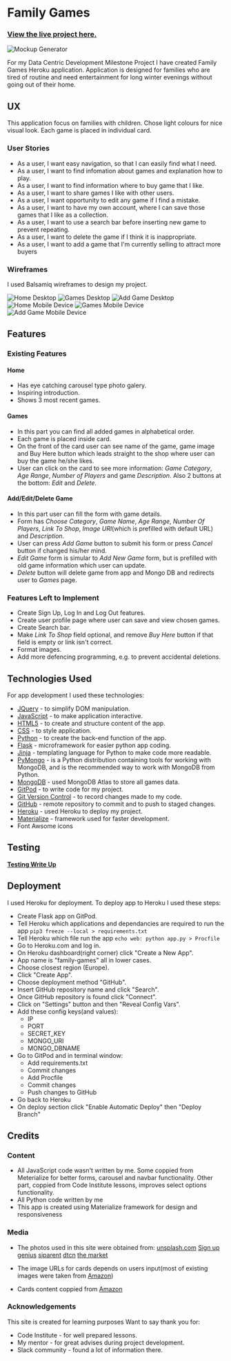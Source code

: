 # Family Games

### [View the live project here.](https://family-games.herokuapp.com/)

![Mockup Generator](wireframes/am-i-responsive.png)


For my Data Centric Development Milestone Project I have created Family Games Heroku application. Application is designed for families who are tired of routine and need entertainment for long winter evenings without going out of their home.
 
## UX
 
This application focus on families with children. Chose light colours for nice visual look. Each game is placed in individual card.

 ### User Stories

- As a user, I want easy navigation, so that I can easily find what I need.
- As a user, I want to find infomation about games and explanation how to play.
- As a user, I want to find information where to buy game that I like.
- As a user, I want to share games I like with other users.
- As a user, I want opportunity to edit any game if I find a mistake.
- As a user, I want to have my own account, where I can save those games that I like as a collection.
- As a user, I want to use a search bar before inserting new game to prevent repeating.
- As a user, I want to delete the game if I think it is inappropriate.
- As a user, I want to add a game that I'm currently selling to attract more buyers


### Wireframes
I used Balsamiq wireframes to design my project.

![Home Desktop](wireframes/HomeDesktop.png)
![Games Desktop](wireframes/GamesDesktop.png)
![Add Game Desktop](wireframes/AddGameDesktop.png)
![Home Mobile Device](wireframes/HomePhone.png)
![Games Mobile Device](wireframes/GamesPhone.png)
![Add Game Mobile Device](wireframes/AddGamePhone.png)

## Features
 
### Existing Features

#### Home
- Has eye catching carousel type photo galery.
- Inspiring introduction.
- Shows 3 most recent games.

#### Games
- In this part you can find all added games in alphabetical order.
- Each game is placed inside card.
- On the front of the card user can see name of the game, game image and Buy Here button which leads straight to the shop where user can buy the game he/she likes.
- User can click on the card to see more information: _Game Category_, _Age Range_, _Number of Players_ and game _Description_. Also 2 buttons at the bottom: _Edit_ and _Delete_.

 #### Add/Edit/Delete Game
- In this part user can fill the form with game details.
- Form has _Choose Category_, _Game Name_, _Age Range_, _Number Of Players_, _Link To Shop_, _Image URl_(which is prefilled with default URL) and _Description_.
- User can press _Add Game_ button to submit his form or press _Cancel_ button if changed his/her mind.
- _Edit Game_ form is simular to _Add New Game_ form, but is prefilled with old game information which user can update.
- _Delete_ button will delete game from app and Mongo DB and redirects user to _Games_ page.


### Features Left to Implement
- Create Sign Up, Log In and Log Out features.
- Create user profile page where user can save and view chosen games.
- Create Search bar.
- Make _Link To Shop_ field optional, and remove _Buy Here_ button if that field is empty or link isn't correct.
- Format images.
- Add more defencing programming, e.g. to prevent accidental deletions.

## Technologies Used

For app development I used these technologies:

- [JQuery](https://jquery.com) - to simplify DOM manipulation.
- [JavaScript](https://www.javascript.com/) - to make application interactive.
- [HTML5](https://en.wikipedia.org/wiki/HTML#:~:text=Hypertext%20Markup%20Language%20(HTML)%20is,scripting%20languages%20such%20as%20JavaScript.) - to create and structure content of the app.
- [CSS](https://en.wikipedia.org/wiki/CSS) - to style application.
- [Python](https://www.python.org/) - to create the back-end function of the app.
- [Flask](https://en.wikipedia.org/wiki/Flask_(web_framework)) - microframework for easier python app coding.
- [Jinja](https://jinja.palletsprojects.com/en/2.11.x/) - templating language for Python to make code more readable.
- [PyMongo](https://pymongo.readthedocs.io/en/stable/) -  is a Python distribution containing tools for working with MongoDB, and is the recommended way to work with MongoDB from Python.
- [MongoDB](https://www.mongodb.com/) - used MongoDB Atlas to store all games data.
- [GitPod](https://www.gitpod.io/) - to write code for my project.
- [Git Version Control](https://git-scm.com/book/en/v2/Getting-Started-About-Version-Control) - to record changes made to my code.
- [GitHub](https://github.com/) - remote repository to commit and to push to staged changes.
- [Heroku](https://signup.heroku.com/?c=70130000000NeLCAA0&gclid=EAIaIQobChMIzKT4iOHQ7QIVL4BQBh1gdwwyEAAYASAAEgIdYPD_BwE) - used Heroku to deploy my project.
- [Materialize](https://materializecss.com/) - framework used for faster development.
- Font Awsome icons

## Testing

 __[Testing Write Up](testing.md)__

## Deployment

I used Heroku for deployment. To deploy app to Heroku I used these steps:
- Create Flask app on GitPod.
- Tell Heroku which applications and dependancies are required to run the app ```pip3 freeze --local > requirements.txt```
- Tell Heroku which file run the app ```echo web: python app.py > Procfile```
- Go to Heroku.com and log in.
- On Heroku dashboard(right corner) click "Create a New App".
- App name is "family-games" all in lower cases.
- Choose closest region (Europe).
- Click "Create App".
- Choose deployment method "GitHub".
- Insert GitHub repository name and click "Search".
- Once GitHub repository is found click "Connect".
- Click on "Settings" button and then "Reveal Config Vars".
- Add these config keys(and values): 
    * IP 
    * PORT 
    * SECRET_KEY
    * MONGO_URI
    * MONGO_DBNAME
- Go to GitPod and in terminal window:
    * Add requirements.txt
    * Commit changes
    * Add Procfile
    * Commit changes
    * Push changes to GitHub
- Go back to Heroku
- On deploy section click "Enable Automatic Deploy" then "Deploy Branch"

## Credits

### Content
- All JavaScript code wasn't written by me. Some coppied from Meterialize for better forms, carousel and navbar functionality. Other part, coppied from Code Institute lessons, improves select options functionality.
- All Python code written by me
- This app is created using Materialize framework for design and responsiveness

### Media
- The photos used in this site were obtained from:
[unsplash.com](https://images.unsplash.com)
[Sign up genius](https://www.signupgenius.com/cms/socialMediaImages/family-night-game-ideas-facebook-1200x630.png)
[siparent](https://www.siparent.com/wp-content/uploads/2020/04/family-game-night.jpg)
[dtcn](https://img.dtcn.com/image/21oak/family-board-games-featured-resized-1200x630-c-ar1.91-n.jpg)
[the market](https://themarket.com/nz/discover/wp-content/uploads/2019/09/Monopoly-Game-Kids-1-1600x912.jpg)

- The image URLs for cards depends on users input(most of existing images were taken from [Amazon](https://www.amazon.co.uk/?&tag=hydraamazonav-21&ref=pd_sl_781ozcfkw8_e&adgrpid=52740778523&hvpone=&hvptwo=&hvadid=259053350854&hvpos=&hvnetw=g&hvrand=11621843773297804471&hvqmt=e&hvdev=c&hvdvcmdl=&hvlocint=&hvlocphy=1006984&hvtargid=kwd-10573980&hydadcr=13724_1720403&gclid=EAIaIQobChMI7oiv9t7Q7QIVBuvtCh2BeQ-yEAAYASAAEgKhIfD_BwE))
- Cards content coppied from [Amazon](https://www.amazon.co.uk/?&tag=hydraamazonav-21&ref=pd_sl_781ozcfkw8_e&adgrpid=52740778523&hvpone=&hvptwo=&hvadid=259053350854&hvpos=&hvnetw=g&hvrand=11621843773297804471&hvqmt=e&hvdev=c&hvdvcmdl=&hvlocint=&hvlocphy=1006984&hvtargid=kwd-10573980&hydadcr=13724_1720403&gclid=EAIaIQobChMI7oiv9t7Q7QIVBuvtCh2BeQ-yEAAYASAAEgKhIfD_BwE)


### Acknowledgements
This site is created for learning purposes
Want to say thank you for:
- Code Institute - for well prepared lessons.
- My mentor - for great advises during project development.
- Slack community - found a lot of information there.
